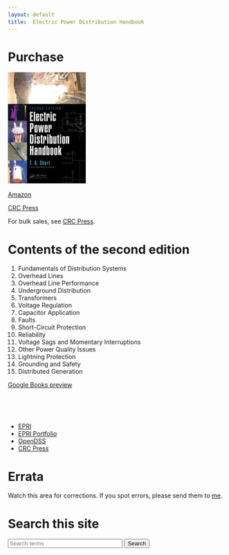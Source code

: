 ```yaml
---
layout: default
title:  Electric Power Distribution Handbook
---
```


<!-- This is the main support site for the *Electric Power Distribution Handbook*. -->


<div class='row'>
<div class='col-md-4'>

<h1 id='purchase'>Purchase</h1>

<p>
<a href="http://www.amazon.com/gp/product/1466598654/ref=as_li_tf_tl?ie=UTF8&camp=1789&creative=9325&creativeASIN=1466598654&linkCode=as2&tag=electpowerd0e-20">
<img alt='Foo' src='/images/9781466598652.jpg' /></a>
</p>

<p>
<a href="http://www.amazon.com/gp/product/1466598654/ref=as_li_tf_tl?ie=UTF8&camp=1789&creative=9325&creativeASIN=1466598654&linkCode=as2&tag=electpowerd0e-20">
Amazon
</a></p>

<p><a href='http://www.crcpress.com/product/isbn/9781466598652'>CRC Press</a></p>

<p>For bulk sales, see <a href='http://www.crcpress.com/contactus/ussales'>CRC Press</a>.</p>
</div>

<div class='col-md-6'>
<h1>Contents of the second edition</h1>

<ol>
<li>Fundamentals of Distribution Systems</li>
<li>Overhead Lines</li>
<li>Overhead Line Performance</li>
<li>Underground Distribution</li>
<li>Transformers</li>
<li>Voltage Regulation</li>
<li>Capacitor Application</li>
<li>Faults</li>
<li>Short-Circuit Protection</li>
<li>Reliability</li>
<li>Voltage Sags and Momentary Interruptions</li>
<li>Other Power Quality Issues</li>
<li>Lightning Protection</li>
<li>Grounding and Safety</li>
<li>Distributed Generation</li>
</ol>

<p><a href='http://books.google.com/books?id=fOsxAwAAQBAJ&printsec=frontcover#v=onepage&q&f=false'>Google Books preview</a></p>

</div>

<br/>
<br/>
<br/>

<div class="col-md-2 navbar my-sidebar">

<ul class="nav nav-stacked">

<li><a href='http://www.epri.com'>EPRI</a></li>

<li><a href='http://portfolio.epri.com/ProgramTab.aspx?sId=pdu&amp;rId=265&amp;pId=7644'>EPRI Portfolio</a></li>

<li><a href='http://smartgrid.epri.com/SimulationTool.aspx'>OpenDSS</a></li>

<li><a href='http://www.crcpress.com'>CRC Press</a></li>
</ul>
</div>


</div>


<h1>Errata</h1>

<p>
Watch this area for corrections. If you spot errors, please send them
to <a href='mailto:tshort@epri.com'>me</a>.
</p>

<h1>Search this site</h1>

<!-- <div class="col-md-9"> -->
<!-- <script> -->
<!--   (function() { -->
<!--     var cx = '016580382179354871490:lcse729k4hg'; -->
<!--     var gcse = document.createElement('script'); -->
<!--     gcse.type = 'text/javascript'; -->
<!--     gcse.async = true; -->
<!--     gcse.src = (document.location.protocol == 'https:' ? 'https:' : 'http:') + -->
<!--         '//www.google.com/cse/cse.js?cx=' + cx; -->
<!--     var s = document.getElementsByTagName('script')[0]; -->
<!--     s.parentNode.insertBefore(gcse, s); -->
<!--   })(); -->
<!-- </script> -->
<!-- <gcse:search></gcse:search> -->
<!-- </div> -->

<div class="col-md-9">
<form action="http://www.google.com/cse" id="cse-search-box">
    <input type="hidden" name="cx" value="016580382179354871490:lcse729k4hg" />
    <input type="hidden" name="ie" value="UTF-8" />
    <input type="search" id="search-field" name="q"  value="" placeholder="Search terms" autosave="plug_srch" results="5" tabindex="1" size="30" />
    <input type="submit" value="Search" /> 
</form> 
</div>

